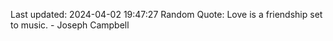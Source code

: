 Last updated: 2024-04-02 19:47:27
Random Quote: Love is a friendship set to music. - Joseph Campbell